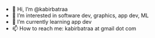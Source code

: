 - 👋 Hi, I’m @kabirbatraa
- 👀 I’m interested in software dev, graphics, app dev, ML
- 🌱 I’m currently learning app dev
- 📫 How to reach me: kabirbatraa at gmail dot com

<!---
kabirbatraa/kabirbatraa is a ✨ special ✨ repository because its `README.md` (this file) appears on your GitHub profile.
You can click the Preview link to take a look at your changes.
--->
